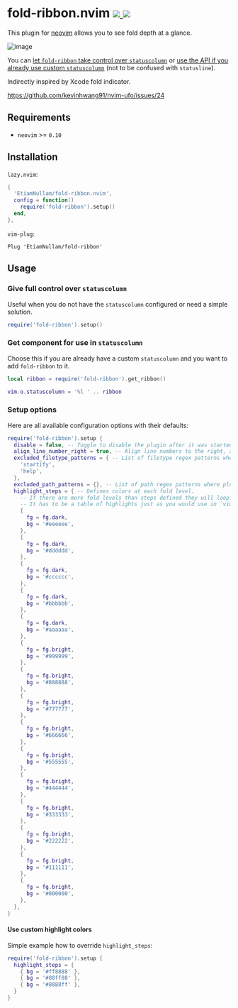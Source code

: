 <h1>
  fold-ribbon.nvim
  <a href="https://github.com/EtiamNullam/fold-ribbon.nvim/tags" alt="Latest SemVer tag">
    <img src="https://img.shields.io/github/v/tag/EtiamNullam/fold-ribbon.nvim" />
  </a>
  <a href="LICENSE" alt="License">
    <img src="https://img.shields.io/github/license/EtiamNullam/fold-ribbon.nvim" />
  </a>
</h2>

This plugin for [neovim](https://neovim.io) allows you to see fold depth at a glance.

![image](https://github.com/user-attachments/assets/26ae8233-e1f7-48ec-9fca-1aa754e2ff64)

You can [let `fold-ribbon` take control over `statuscolumn`](#give-full-control-over-statuscolumn) or [use the API if you already use custom `statuscolumn`](#get-component-for-use-in-statuscolumn) (not to be confused with `statusline`).

Indirectly inspired by Xcode fold indicator.

https://github.com/kevinhwang91/nvim-ufo/issues/24

## Requirements

- `neovim` >= `0.10`

## Installation

`lazy.nvim`:

```lua
{
  'EtiamNullam/fold-ribbon.nvim',
  config = function()
    require('fold-ribbon').setup()
  end,
},
```

`vim-plug`:

```vim
Plug 'EtiamNullam/fold-ribbon'
```

## Usage

### Give full control over `statuscolumn`

Useful when you do not have the `statuscolumn` configured or need a simple solution.

```lua
require('fold-ribbon').setup()
```

### Get component for use in `statuscolumn`

Choose this if you are already have a custom `statuscolumn` and you want to add `fold-ribbon` to it.

```lua
local ribbon = require('fold-ribbon').get_ribbon()

vim.o.statuscolumn = '%l ' .. ribbon
```

### Setup options

Here are all available configuration options with their defaults:

```lua
require('fold-ribbon').setup {
  disable = false, -- Toggle to disable the plugin after it was started.
  align_line_number_right = true, -- Align line numbers to the right, as it is by default.
  excluded_filetype_patterns = { -- List of filetype regex patterns where plugin will not be displayed.
    'startify',
    'help',
  },
  excluded_path_patterns = {}, -- List of path regex patterns where plugin will not be displayed.
  highlight_steps = { -- Defines colors at each fold level.
    -- If there are more fold levels than steps defined they will loop.
    -- It has to be a table of highlights just as you would use in `vim.api.nvim_set_hl`.
    {
      fg = fg.dark,
      bg = '#eeeeee',
    },
    {
      fg = fg.dark,
      bg = '#dddddd',
    },
    {
      fg = fg.dark,
      bg = '#cccccc',
    },
    {
      fg = fg.dark,
      bg = '#bbbbbb',
    },
    {
      fg = fg.dark,
      bg = '#aaaaaa',
    },
    {
      fg = fg.bright,
      bg = '#999999',
    },
    {
      fg = fg.bright,
      bg = '#888888',
    },
    {
      fg = fg.bright,
      bg = '#777777',
    },
    {
      fg = fg.bright,
      bg = '#666666',
    },
    {
      fg = fg.bright,
      bg = '#555555',
    },
    {
      fg = fg.bright,
      bg = '#444444',
    },
    {
      fg = fg.bright,
      bg = '#333333',
    },
    {
      fg = fg.bright,
      bg = '#222222',
    },
    {
      fg = fg.bright,
      bg = '#111111',
    },
    {
      fg = fg.bright,
      bg = '#000000',
    },
  },
}
```

#### Use custom highlight colors

Simple example how to override `highlight_steps`:

```lua
require('fold-ribbon').setup {
  highlight_steps = {
    { bg = '#ff8888' },
    { bg = '#88ff88' },
    { bg = '#8888ff' },
  }
}
```
